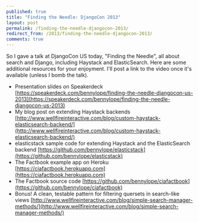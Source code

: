 ```yaml
---
published: true
title: "Finding the Needle: DjangoCon 2013"
layout: post
permalink: /finding-the-needle-djangocon-2013/
redirect_from: /2013/finding-the-needle-djangocon-2013/
comments: true
---
```


So I gave a talk at DjangoCon US today, "Finding the Needle", all about
search and Django, including Haystack and ElasticSearch. Here are some
additional resources for your enjoyment. I'll post a link to the video
once it's available (unless I bomb the talk).

* Presentation slides on Speakerdeck
  [https://speakerdeck.com/bennylope/finding-the-needle-djangocon-us-2013](https://speakerdeck.com/bennylope/finding-the-needle-djangocon-us-2013)
* My blog post on extending Haystack backends
  [http://www.wellfireinteractive.com/blog/custom-haystack-elasticsearch-backend/](http://www.wellfireinteractive.com/blog/custom-haystack-elasticsearch-backend/)
* elasticstack sample code for extending Haystack and the ElasticSearch
  backend [https://github.com/bennylope/elasticstack](https://github.com/bennylope/elasticstack)
* The Factbook example app on Heroku
  [https://ciafactbook.herokuapp.com](https://ciafactbook.herokuapp.com)
* The Factbook source code
  [https://github.com/bennylope/ciafactbook](https://github.com/bennylope/ciafactbook)
* Bonus! A clean, testable pattern for filtering quersets in search-like
  views [http://www.wellfireinteractive.com/blog/simple-search-manager-methods/](http://www.wellfireinteractive.com/blog/simple-search-manager-methods/)

